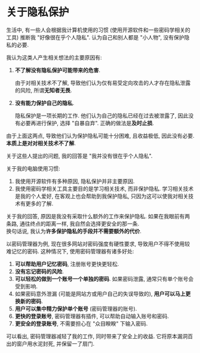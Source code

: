 # 关于隐私保护

生活中, 有一些人会根据我计算机使用的习惯 (使用开源软件和一些密码学相关的工具) 推断我 "好像很在乎个人隐私". 认为自己和别人都是 "小人物", 没有保护隐私的必要.  

我认为这类人产生相关想法的主要原因有:

1. **不了解没有隐私保护可能带来的危害**.

    由于对相关技术不了解, 导致他们认为仅有易受定向攻击的人才存在隐私泄露的风险, 所谓**无知者无畏**.

2. **没有能力保护自己的隐私**.

    隐私保护是一项长期的工作. 他们认为自己的隐私已经在过去被泄露了, 因此没有必要再进行保护, 选择 "自暴自弃". 正确的做法是**及时止损**.

由于上面这两点, 导致他们认为保护隐私可能十分困难, 且收益极低, 因此没有必要. **本质上是对对相关技术不了解**.

关于这些人提出的问题, 我的回答是 "我并没有很在乎个人隐私".

关于我的电脑使用习惯:

1. 我使用开源软件有多种原因, 隐私保护并非主要原因.
2. 我使用密码学相关工具主要目的是学习相关技术, 而非保护隐私. 学习相关技术是我的个人爱好, 在客观上也会帮助到我保护隐私, 只因为这可以使我对相关技术有更多的了解.

关于我的回答, 原因是我没有采取什么额外的工作来保护隐私. 如果在我眼前有两条路, 通往终点的距离一样, 我自然会选择更安全的那一条.  
换句话说, 我认为**许多保护隐私的手段并不需要额外的代价**.

以密码管理器为例, 现在很多网站对密码强度有硬性要求, 导致用户不得不使用较难记忆的密码. 这种情况下, 使用密码管理器有诸多好处:

1. **可以帮助用户记忆密码**, 注册账号更快更轻松.
2. **没有忘记密码的风险**.
3. **可以轻松的做到一个账号一个单独的密码**. 如果密码泄露, 通常只有单个账号会受到影响.
4. 如果密码意外泄漏 (可能是网站方或用户自己的失误导致的), **用户可以马上更换新的密码**.
5. **用户可以集中精力保护单个账号** (密码管理器的账号).
6. **更快的登录账号**, 密码管理器有插件, 可以帮助自动输入账号和密码.
7. **更安全的登录账号**, 不需要担心在 "众目睽睽" 下输入密码.

可以看出, 密码管理器减轻了我的工作, 同时带来了安全上的收益. 它将原本漏洞百出的窗户用水泥封死, 并保留一了扇门.
